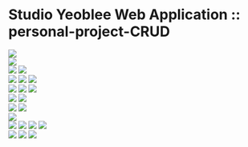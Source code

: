 # Studio Yeoblee Web Application :: personal-project-CRUD

<img src="s_img/index.png">
<br>
<img src="s_img/info.png">
<br>
<img src="s_img/signup1.png">
<img src="s_img/signin.png">
<br>
<img src="s_img/memberlist.png">
<img src="s_img/membermodify.png">
<img src="s_img/deletemember.png">
<br>
<img src="s_img/works.png">
<img src="s_img/work1.png">
<img src="s_img/work2.png">
<br>
<img src="s_img/insertwork0.png">
<img src="s_img/insertworks1.png">
<br>
<img src="s_img/workslist.png">
<img src="s_img/workmodify.png">
<br>
<img src="s_img/accessden.png">
<br>
<img src="s_img/recruit.png">
<img src="s_img/recruitdt.png">
<img src="s_img/recruitlist.png">
<img src="s_img/recruitmodify.png">
<br>
<img src="s_img/shop.png">
<img src="s_img/shoplike.png">
<img src="s_img/productlist.png">
<br>